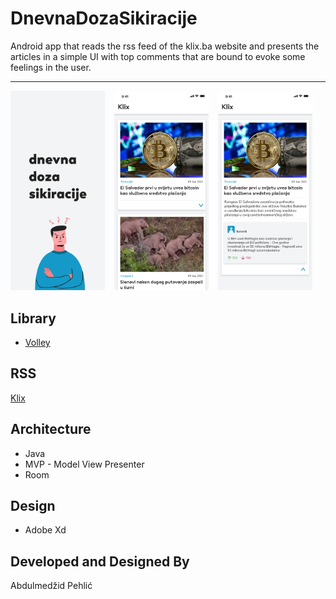# DnevnaDozaSikiracije
Android app that reads the rss feed of the klix.ba website and presents the articles in a simple UI with top comments that are bound to evoke some feelings in the user.

-------------

<img src="./app/sampledata/splash.png" width="30%" height="30%">
&ensp;
<img src="./app/sampledata/home.png" width="30%" height="30%">
&ensp;
<img src="./app/sampledata/home_comments.png" width="30%" height="30%">

## Library
* [Volley](https://github.com/google/volley)

## RSS
[Klix](https://klix.ba/rss)

## Architecture
* Java
* MVP - Model View Presenter
* Room

## Design
* Adobe Xd

## Developed and Designed By
Abdulmedžid Pehlić

